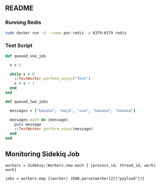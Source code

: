 ## README

### Running Redis

```bash
sudo docker run -d --name poc-redis -p 6379:6379 redis
```

### Test Script

```ruby
def queued_one_job

  x = 5

  while x > 0
    ::TestWorker.perform_async("Test")
    x = x - 1
  end
end

def queued_two_jobs

  messages = ["banana", "maçã", "uva", "banana", "banana"]

  messages.each do |message|
    puts message
    ::TestWorker.perform_async(message)
  end
end
```

## Monitoring Sidekiq Job

```
workers = Sidekiq::Workers.new.each { |process_id, thread_id, work| work}

jobs = workers.map {|worker| JSON.parse(worker[2]["payload"])}
```

